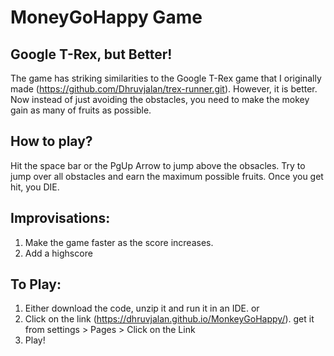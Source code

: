 # MoneyGoHappy Game
## Google T-Rex, but Better!

The game has striking similarities to the Google T-Rex game that I originally made (https://github.com/Dhruvjalan/trex-runner.git). However, it is better. Now instead of just avoiding the obstacles, you need to make the mokey gain as many of fruits as possible. 

## How to play?
Hit the space bar or the PgUp Arrow to jump above the obsacles. Try to jump over all obstacles and earn the maximum possible fruits. Once you get hit, you DIE. 

## Improvisations:
1. Make the game faster as the score increases.
2. Add a highscore

## To Play:
1. Either download the code, unzip it and run it in an IDE.
   or
1. Click on the link (https://dhruvjalan.github.io/MonkeyGoHappy/). get it from settings > Pages > Click on the Link
2. Play!
